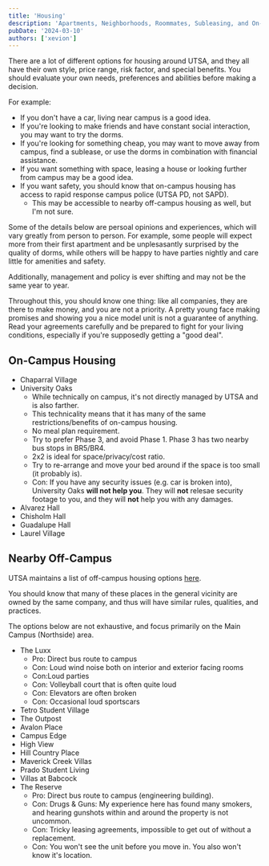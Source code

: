 ```yaml
---
title: 'Housing'
description: 'Apartments, Neighborhoods, Roommates, Subleasing, and On-Campus Housing'
pubDate: '2024-03-10'
authors: ['xevion']
---
```


There are a lot of different options for housing around UTSA, and they all have their own style, price range, risk factor, and special benefits.
You should evaluate your own needs, preferences and abilities before making a decision.

For example:
- If you don't have a car, living near campus is a good idea.
- If you're looking to make friends and have constant social interaction, you may want to try the dorms.
- If you're looking for something cheap, you may want to move away from campus, find a sublease, or use the dorms in combination with financial assistance.
- If you want something with space, leasing a house or looking further from campus may be a good idea.
- If you want safety, you should know that on-campus housing has access to rapid response campus police (UTSA PD, not SAPD).
  - This may be accessible to nearby off-campus housing as well, but I'm not sure.

Some of the details below are persoal opinions and experiences, which will vary greatly from person to person. For example, some people will expect more from their first apartment and be unplesasantly surprised by the quality of dorms, while others will be happy to have parties nightly and care little for amenities and safety.

Additionally, management and policy is ever shifting and may not be the same year to year.

Throughout this, you should know one thing: like all companies, they are there to make money, and you are not a priority. A pretty young face making promises and showing you a nice model unit is not a guarantee of anything. Read your agreements carefully and be prepared to fight for your living conditions, especially if you're supposedly getting a "good deal".

## On-Campus Housing

- Chaparral Village
- University Oaks
  - While technically on campus, it's not directly managed by UTSA and is also farther.
  - This technicality means that it has many of the same restrictions/benefits of on-campus housing.
  - No meal plan requirement.
  - Try to prefer Phase 3, and avoid Phase 1. Phase 3 has two nearby bus stops in BR5/BR4.
  - 2x2 is ideal for space/privacy/cost ratio.
  - Try to re-arrange and move your bed around if the space is too small (it probably is).
  - Con: If you have any security issues (e.g. car is broken into), University Oaks **will not help you**. They will **not** relesae security footage to you, and they will **not** help you with any damages.
- Alvarez Hall
- Chisholm Hall
- Guadalupe Hall
- Laurel Village

## Nearby Off-Campus

UTSA maintains a list of off-campus housing options [here][utsa-off-campus-housing].

You should know that many of these places in the general vicinity are owned by the same company, and thus will have similar rules, qualities, and practices.

The options below are not exhaustive, and focus primarily on the Main Campus (Northside) area.

- The Luxx
  - Pro: Direct bus route to campus
  - Con: Loud wind noise both on interior and exterior facing rooms
  - Con:Loud parties
  - Con: Volleyball court that is often quite loud
  - Con: Elevators are often broken
  - Con: Occasional loud sportscars
- Tetro Student Village
- The Outpost
- Avalon Place
- Campus Edge
- High View
- Hill Country Place
- Maverick Creek Villas
- Prado Student Living
- Villas at Babcock
- The Reserve
  - Pro: Direct bus route to campus (engineering building).
  - Con: Drugs & Guns: My experience here has found many smokers, and hearing gunshots within and around the property is not uncommon.
  - Con: Tricky leasing agreements, impossible to get out of without a replacement.
  - Con: You won't see the unit before you move in. You also won't know it's location.


[utsa-off-campus-housing]: https://www.utsa.edu/students/off-campus-housing/
